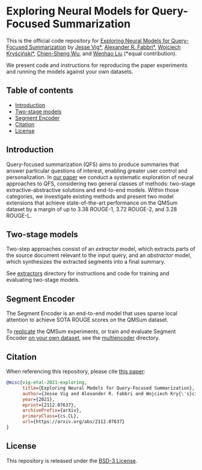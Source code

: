 # Exploring Neural Models for Query-Focused Summarization

This is the official code repository for [Exploring Neural Models for Query-Focused Summarization](https://arxiv.org/abs/2112.07637)
by [Jesse Vig*](https://twitter.com/jesse_vig), [Alexander R. Fabbri*](https://twitter.com/alexfabbri4),
[Wojciech Kryściński*](https://twitter.com/iam_wkr), [Chien-Sheng Wu](https://twitter.com/jasonwu0731), and
[Wenhao Liu](https://twitter.com/owenhaoliu) (*equal contribution). 

We present code and instructions for reproducing the paper experiments and running the models against your own datasets.

## Table of contents
- [Introduction](#introduction)
- [Two-stage models](#two-stage-models)
- [Segment Encoder](#segment-encoder)
- [Citation](#citation)
- [License](#license)

## Introduction
Query-focused summarization (QFS) aims to produce summaries that answer particular questions of interest, enabling greater user control and personalization.
In [our paper](https://arxiv.org/abs/2112.07637) we conduct a systematic exploration of neural approaches to QFS, considering two general classes of methods: two-stage extractive-abstractive solutions and end-to-end models.
Within those categories, we investigate existing methods and present two model extensions that achieve state-of-the-art performance on the QMSum dataset  by a margin of up to 3.38 ROUGE-1, 3.72 ROUGE-2, and 3.28 ROUGE-L.

## Two-stage models

Two-step approaches consist of an *extractor* model, which extracts parts of the source document relevant to the input query, and an *abstractor* model,
which synthesizes the extracted segments into a final summary.

See [extractors](extractors/README.md) directory for instructions and code for training and evaluating two-stage models.

## Segment Encoder

The Segment Encoder is an end-to-end model that uses sparse local attention to achieve SOTA ROUGE scores on the QMSum dataset.

To [replicate](multiencoder/README.md#reproducing-qmsum-experiments) the QMSum experiments, or train and evaluate Segment Encoder
[on your own dataset](multiencoder/README.md#running-on-your-own-datasets), see the 
 [multiencoder](multiencoder/README.md) directory.

## Citation

When referencing this repository, please cite [this paper](https://arxiv.org/abs/2112.07637):

```bibtex
@misc{vig-etal-2021-exploring,
      title={Exploring Neural Models for Query-Focused Summarization}, 
      author={Jesse Vig and Alexander R. Fabbri and Wojciech Kry{\'s}ci{\'n}ski and Chien-Sheng Wu and Wenhao Liu},
      year={2021},
      eprint={2112.07637},
      archivePrefix={arXiv},
      primaryClass={cs.CL},
      url={https://arxiv.org/abs/2112.07637}
}
```

## License

This repository is released under the [BSD-3 License](LICENSE.txt).





